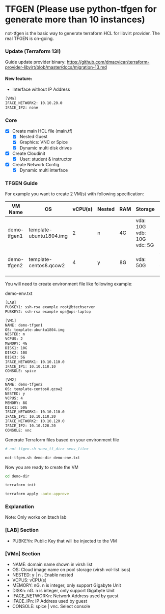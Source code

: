# TFGEN (Please use python-tfgen for generate more than 10 instances)

not-tfgen is the basic way to generate terraform HCL for libvirt provider. The real TFGEN is on-going.

### Update (Terraform 13!)
Guide update provider binary: https://github.com/dmacvicar/terraform-provider-libvirt/blob/master/docs/migration-13.md

#### New feature:
* Interface without IP Address
```txt
[VMn]
IFACE_NETWORK2: 10.10.20.0
IFACE_IP2: none
```

### Core
- [x] Create main HCL file (main.tf)
  - [x] Nested Guest
  - [x] Graphics: VNC or Spice
  - [x] Dynamic multi disk drives
- [x] Create Cloudinit
  - [x] User: student & instructor
- [x] Create Network Config
  - [x] Dynamic multi interface

### TFGEN Guide

For example you want to create 2 VM(s) with following specification:

| VM Name | OS | vCPU(s) | Nested | RAM | Storage | NIC | Console | Inject Public Key |
|-|-|-|-|-|-|-|-|-|
| demo-tfgen1 | template-ubuntu1804.img | 2 | n | 4G | vda: 10G<br>vdb: 10G<br>vdc: 5G | ens3: 10.10.110.10/24 | spice | root@btechserver<br>ops@ops-laptop |
| demo-tfgen2 | template-centos8.qcow2 | 4 | y | 8G | vda: 50G | eth0: 10.10.110.20/24<br>eth1: 10.10.120.20/24 | vnc | root@btechserver<br>ops@ops-laptop |

You will need to create environment file like following example:

demo-env.txt
```txt
[LAB]
PUBKEY1: ssh-rsa example root@btechserver
PUBKEY2: ssh-rsa example ops@ops-laptop

[VM1]
NAME: demo-tfgen1
OS: template-ubuntu1804.img
NESTED: n
VCPUS: 2
MEMORY: 4G
DISK1: 10G
DISK2: 10G
DISK3: 5G
IFACE_NETWORK1: 10.10.110.0
IFACE_IP1: 10.10.110.10
CONSOLE: spice

[VM2]
NAME: demo-tfgen2
OS: template-centos8.qcow2
NESTED: y
VCPUS: 4
MEMORY: 8G
DISK1: 50G
IFACE_NETWORK1: 10.10.110.0
IFACE_IP1: 10.10.110.20
IFACE_NETWORK2: 10.10.120.0
IFACE_IP2: 10.10.120.20
CONSOLE: vnc
```

Generate Terraform files based on your environment file
```bash
# not-tfgen.sh <new_tf_dir> <env_file>

not-tfgen.sh demo-dir demo-env.txt
```

Now you are ready to create the VM
```bash
cd demo-dir

terraform init

terraform apply -auto-approve
```

### Explanation
Note: Only works on btech lab

### [LAB] Section
- PUBKEYn: Public Key that will be injected to the VM

### [VMn] Section
- NAME: domain name shown in virsh list
- OS: Cloud image name on pool storage (virsh vol-list isos)
- NESTED: y | n . Enable nested
- VCPUS: vCPU(s)
- MEMORY: nG. n is integer, only support Gigabyte Unit
- DISKn: nG. n is integer, only support Gigabyte Unit
- IFACE_NETWORKn: Network Address used by guest
- IFACE_IPn: IP Address used by guest
- CONSOLE: spice | vnc. Select console
